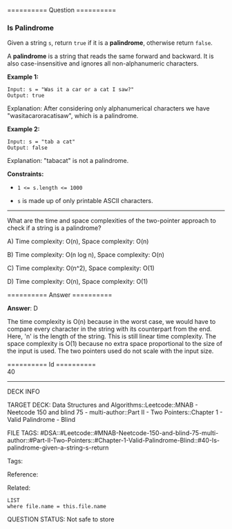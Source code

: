 ========== Question ==========  

### Is Palindrome

Given a string `s`, return `true` if it is a **palindrome**, otherwise return `false`.

A **palindrome** is a string that reads the same forward and backward. It is also case-insensitive and ignores all non-alphanumeric characters.

**Example 1:**

```
Input: s = "Was it a car or a cat I saw?"
Output: true
```

Explanation: After considering only alphanumerical characters we have "wasitacaroracatisaw", which is a palindrome.

**Example 2:**

```
Input: s = "tab a cat"
Output: false
```

Explanation: "tabacat" is not a palindrome.

**Constraints:**

-   `1 <= s.length <= 1000`

-   `s` is made up of only printable ASCII characters.

---

What are the time and space complexities of the two-pointer approach to check if a string is a palindrome?

A) Time complexity: O(n), Space complexity: O(n)

B) Time complexity: O(n log n), Space complexity: O(n)

C) Time complexity: O(n^2), Space complexity: O(1)

D) Time complexity: O(n), Space complexity: O(1)  

========== Answer ==========  

**Answer**: D

The time complexity is O(n) because in the worst case, we would have to compare every character in the string with its counterpart from the end. Here, 'n' is the length of the string. This is still linear time complexity. The space complexity is O(1) because no extra space proportional to the size of the input is used. The two pointers used do not scale with the input size.

========== Id ==========  
40

---

DECK INFO

TARGET DECK: Data Structures and Algorithms::Leetcode::MNAB - Neetcode 150 and blind 75 - multi-author::Part II - Two Pointers::Chapter 1 - Valid Palindrome - Blind

FILE TAGS: #DSA::#Leetcode::#MNAB-Neetcode-150-and-blind-75-multi-author::#Part-II-Two-Pointers::#Chapter-1-Valid-Palindrome-Blind::#40-Is-palindrome-given-a-string-s-return

Tags:

Reference:

Related:

```dataview
LIST
where file.name = this.file.name
```
QUESTION STATUS: Not safe to store

